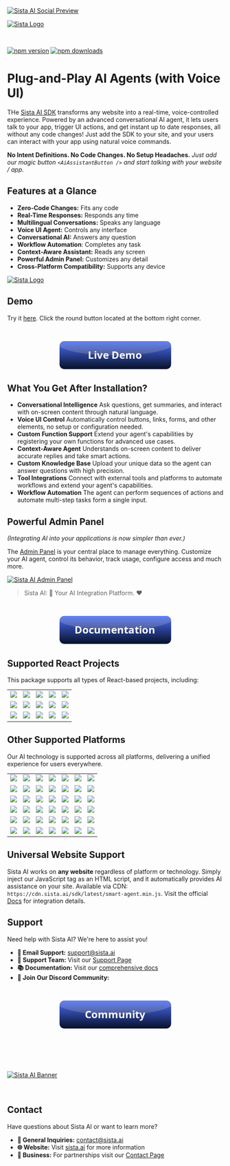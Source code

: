 
[![Sista AI Social Preview](https://smart.sista.ai/images/art/sista-ai-voicebot-large.png)](https://smart.sista.ai/?utm_source=github_repo&utm_medium=main_social_preview&utm_campaign=react_sdk_readme)

[![Sista Logo](https://smart.sista.ai/images/logo/sista-ai-logo-smart-agents.png)](https://smart.sista.ai/?utm_source=github_repo&utm_medium=big_logo&utm_campaign=react_sdk_readme)

<br/>

[![npm version](https://img.shields.io/npm/v/@sista/ai-assistant-react.svg)](https://www.npmjs.com/package/@sista/ai-assistant-react)
[![npm downloads](https://img.shields.io/npm/dm/@sista/ai-assistant-react.svg)](https://www.npmjs.com/package/@sista/ai-assistant-react)

# Plug-and-Play AI Agents (with Voice UI)

THe [Sista AI SDK](https://smart.sista.ai/?utm_source=sista_docs&utm_medium=docs_text&utm_campaign=what_is_sista) transforms any website into a real-time, voice-controlled experience. Powered by an advanced conversational AI agent, it lets users talk to your app, trigger UI actions, and get instant up to date responses, all without any code changes! Just add the SDK to your site, and your users can interact with your app using natural voice commands.

**No Intent Definitions. No Code Changes. No Setup Headaches.** _Just add our magic button `<AiAssistantButton />` and start talking with your website / app._


## Features at a Glance

- **Zero-Code Changes:** Fits any code
- **Real-Time Responses:** Responds any time
- **Multilingual Conversations:** Speaks any language
- **Voice UI Agent:** Controls any interface
- **Conversational AI:** Answers any question
- **Workflow Automation**: Completes any task
- **Context-Aware Assistant:** Reads any screen
- **Powerful Admin Panel:** Customizes any detail
- **Cross-Platform Compatibility:** Supports any device

<a href="https://smart.sista.ai/?utm_source=github_repo&utm_medium=small_logo&utm_campaign=react_sdk_readme">
    <img src="https://smart.sista.ai/images/logo/sista-ai-icon.png" alt="Sista Logo" width="130"/>
</a>

## Demo

Try it [here](https://smart.sista.ai/?utm_source=github_repo&utm_medium=demo_button&utm_campaign=react_sdk_readme). Click the round button located at the bottom right corner.

<br/>

<p align="center">
 <a href="https://smart.sista.ai/?utm_source=github_repo&utm_medium=demo_button&utm_campaign=react_sdk_readme">
    <img src="./assets/button_demo.png" alt="Sista AI Demo"/>
 </a>
</p>







## What You Get After Installation?

- **Conversational Intelligence**
  Ask questions, get summaries, and interact with on-screen content through natural language.
- **Voice UI Control**
  Automatically control buttons, links, forms, and other elements, no setup or configuration needed.
- **Custom Function Support**
  Extend your agent's capabilities by registering your own functions for advanced use cases.
- **Context-Aware Agent**
  Understands on-screen content to deliver accurate replies and take smart actions.
- **Custom Knowledge Base**
  Upload your unique data so the agent can answer questions with high precision.
- **Tool Integrations**
  Connect with external tools and platforms to automate workflows and extend your agent's capabilities.
- **Workflow Automation**
  The agent can perform sequences of actions and automate multi-step tasks form a single input.



## Powerful Admin Panel

_(Integrating AI into your applications is now simpler than ever.)_

The [Admin Panel](https://admin.sista.ai/applications) is your central place to manage everything.
Customize your AI agent, control its behavior, track usage, configure access and much more.

[![Sista AI Admin Panel](https://smart.sista.ai/images/sista/sista-admin-dark.png)](https://smart.sista.ai/?utm_source=github_repo&utm_medium=admin_panel_screenshot&utm_campaign=react_sdk_readme)

> Sista AI: 🤖 Your AI Integration Platform. ❤️

<br>

<p align="center">
 <a href="https://docs.sista.ai/learn/installation">
    <img src="./assets/button_documentation.png" alt="Sista AI Docs"/>
 </a>
</p>

## Supported React Projects

This package supports all types of React-based projects, including:

|                                                                                                      |                                                                                                           |                                                                                                      |                                                                                                     |                                                                                                      |
| :--------------------------------------------------------------------------------------------------: | :-------------------------------------------------------------------------------------------------------: | :--------------------------------------------------------------------------------------------------: | :-------------------------------------------------------------------------------------------------: | :--------------------------------------------------------------------------------------------------: |
|   [<img src="https://smart.sista.ai/images/integrations/sdks/REACT.svg" width="100px">](https://docs.sista.ai/learn/installation?platform=react)   |   [<img src="https://smart.sista.ai/images/integrations/sdks/NEXT.svg" width="100px">](https://docs.sista.ai/learn/installation?platform=nextjs)   |   [<img src="https://smart.sista.ai/images/integrations/sdks/ELECTRON.svg" width="100px">](https://docs.sista.ai/learn/installation?platform=electron)    |  [<img src="https://smart.sista.ai/images/integrations/sdks/GATSBY.svg" width="100px">](https://docs.sista.ai/learn/installation?platform=gatsby)  | [<img src="https://smart.sista.ai/images/integrations/sdks/METEOR.svg" width="100px">](https://docs.sista.ai/learn/installation?platform=meteor) |
|  [<img src="https://smart.sista.ai/images/integrations/sdks/REMIX.svg" width="100px">](https://docs.sista.ai/learn/installation?platform=remix) |  [<img src="https://smart.sista.ai/images/integrations/sdks/REDWOODJS.svg" width="100px">](https://docs.sista.ai/learn/installation?platform=redwoodjs) |   [<img src="https://smart.sista.ai/images/integrations/sdks/EXPO.svg" width="100px">](https://docs.sista.ai/learn/installation?platform=expo)    |  [<img src="https://smart.sista.ai/images/integrations/sdks/BLITZJS.svg" width="100px">](https://docs.sista.ai/learn/installation?platform=blitzjs)  | [<img src="https://smart.sista.ai/images/integrations/sdks/REACT-NATIVE.svg" width="100px">](https://docs.sista.ai/learn/installation?platform=react-native) |
|  [<img src="https://smart.sista.ai/images/integrations/sdks/DOCUSAURUS.svg" width="100px">](https://docs.sista.ai/learn/installation?platform=docusaurus) |  [<img src="https://smart.sista.ai/images/integrations/sdks/REFINE.svg" width="100px">](https://docs.sista.ai/learn/installation?platform=refine) |   [<img src="https://smart.sista.ai/images/integrations/sdks/PLASMIC.svg" width="100px">](https://docs.sista.ai/learn/installation?platform=plasmic)    |  [<img src="https://smart.sista.ai/images/integrations/sdks/PAYLOADCMS.svg" width="100px">](https://docs.sista.ai/learn/installation?platform=payload-cms)  | [<img src="https://smart.sista.ai/images/integrations/sdks/BUILDERIO.svg" width="100px">](https://docs.sista.ai/learn/installation?platform=builder-io) |

## Other Supported Platforms

Our AI technology is supported across all platforms, delivering a unified experience for users everywhere.

|                                                                                                      |                                                                                                           |                                                                                                      |                                                                                                     |                                                                                                      |                                                                                                      |                                                                                                      |
| :--------------------------------------------------------------------------------------------------: | :-------------------------------------------------------------------------------------------------------: | :--------------------------------------------------------------------------------------------------: | :-------------------------------------------------------------------------------------------------: | :--------------------------------------------------------------------------------------------------: | :--------------------------------------------------------------------------------------------------: | :--------------------------------------------------------------------------------------------------: |
|   [<img src="https://smart.sista.ai/images/integrations/sdks/VUE.svg" width="100px">](https://docs.sista.ai/learn/installation?platform=vue)    |  [<img src="https://smart.sista.ai/images/integrations/sdks/IOS.svg" width="100px">](https://docs.sista.ai/learn/installation?platform=ios)  | [<img src="https://smart.sista.ai/images/integrations/sdks/ANDROID.svg" width="100px">](https://docs.sista.ai/learn/installation?platform=android)   | [<img src="https://smart.sista.ai/images/integrations/sdks/DART.svg" width="100px">](https://docs.sista.ai/learn/installation?platform=dart)     |   [<img src="https://smart.sista.ai/images/integrations/sdks/JS.svg" width="100px">](https://docs.sista.ai/learn/installation?platform=javascript)    |  [<img src="https://smart.sista.ai/images/integrations/sdks/EMBER.svg" width="100px">](https://docs.sista.ai/learn/installation?platform=ember)   | [<img src="https://smart.sista.ai/images/integrations/sdks/SVELTE.svg" width="100px">](https://docs.sista.ai/learn/installation?platform=svelte) |
| [<img src="https://smart.sista.ai/images/integrations/sdks/IONIC.svg" width="100px">](https://docs.sista.ai/learn/installation?platform=ionic) |   [<img src="https://smart.sista.ai/images/integrations/sdks/CORDOVA.svg" width="100px">](https://docs.sista.ai/learn/installation?platform=cordova)   | [<img src="https://smart.sista.ai/images/integrations/sdks/FLUTTER.svg" width="100px">](https://docs.sista.ai/learn/installation?platform=flutter) | [<img src="https://smart.sista.ai/images/integrations/sdks/MAUI.svg" width="100px">](https://docs.sista.ai/learn/installation?platform=maui) |  [<img src="https://smart.sista.ai/images/integrations/sdks/XAMARIN.svg" width="100px">](https://docs.sista.ai/learn/installation?platform=xamarin) | [<img src="https://smart.sista.ai/images/integrations/sdks/ANGULAR.svg" width="100px">](https://docs.sista.ai/learn/installation?platform=angular)  |   [<img src="https://smart.sista.ai/images/integrations/sdks/ASTRO.svg" width="100px">](https://docs.sista.ai/learn/installation?platform=astro)  |
| [<img src="https://smart.sista.ai/images/integrations/platforms/SHOPIFY.svg" width="100px">](https://docs.sista.ai/learn/installation?platform=shopify) | [<img src="https://smart.sista.ai/images/integrations/platforms/WORDPRESS.svg" width="100px">](https://docs.sista.ai/learn/installation?platform=wordpress) | [<img src="https://smart.sista.ai/images/integrations/platforms/DRUPAL.svg" width="100px">](https://docs.sista.ai/learn/installation?platform=drupal) | [<img src="https://smart.sista.ai/images/integrations/platforms/MAGENTO.svg" width="100px">](https://docs.sista.ai/learn/installation?platform=magento) | [<img src="https://smart.sista.ai/images/integrations/platforms/WOOCOMMERCE.svg" width="100px">](https://docs.sista.ai/learn/installation?platform=woocommerce) | [<img src="https://smart.sista.ai/images/integrations/platforms/WIX.svg" width="100px">](https://docs.sista.ai/learn/installation?platform=wix) | [<img src="https://smart.sista.ai/images/integrations/platforms/WEELBY.svg" width="100px">](https://docs.sista.ai/learn/installation?platform=weebly) |
| [<img src="https://smart.sista.ai/images/integrations/platforms/JOOMLA.svg" width="100px">](https://docs.sista.ai/learn/installation?platform=joomla) | [<img src="https://smart.sista.ai/images/integrations/platforms/WEBFLOW.svg" width="100px">](https://docs.sista.ai/learn/installation?platform=webflow) | [<img src="https://smart.sista.ai/images/integrations/platforms/SQUARESPACE.svg" width="100px">](https://docs.sista.ai/learn/installation?platform=squarespace) | [<img src="https://smart.sista.ai/images/integrations/platforms/ETSY.svg" width="100px">](https://docs.sista.ai/learn/installation?platform=etsy) | [<img src="https://smart.sista.ai/images/integrations/platforms/MOODLE.svg" width="100px">](https://docs.sista.ai/learn/installation?platform=moodle) | [<img src="https://smart.sista.ai/images/integrations/sdks/UNITY.svg" width="100px">](https://docs.sista.ai/learn/installation?platform=unity) | [<img src="https://smart.sista.ai/images/integrations/sdks/UNREAL-ENGINE.svg" width="100px">](https://docs.sista.ai/learn/installation?platform=unreal-engine) |
| [<img src="https://smart.sista.ai/images/browsers/Chrome.svg" width="100px">](https://docs.sista.ai/learn/installation?platform=chrome) | [<img src="https://smart.sista.ai/images/browsers/Edge.svg" width="100px">](https://docs.sista.ai/learn/installation?platform=edge) | [<img src="https://smart.sista.ai/images/browsers/Brave.svg" width="100px">](https://docs.sista.ai/learn/installation?platform=brave) | [<img src="https://smart.sista.ai/images/browsers/Opera.svg" width="100px">](https://docs.sista.ai/learn/installation?platform=opera) | [<img src="https://smart.sista.ai/images/browsers/Vivaldi.svg" width="100px">](https://docs.sista.ai/learn/installation?platform=vivaldi) | [<img src="https://smart.sista.ai/images/browsers/Arc.svg" width="100px">](https://docs.sista.ai/learn/installation?platform=arc) | [<img src="https://smart.sista.ai/images/browsers/Samsung.svg" width="100px">](https://docs.sista.ai/learn/installation?platform=samsung-internet) |
| [<img src="https://smart.sista.ai/images/browsers/Yandex.svg" width="100px">](https://docs.sista.ai/learn/installation?platform=yandex-browser) | [<img src="https://smart.sista.ai/images/integrations/sdks/windows.svg" width="100px">](https://docs.sista.ai/learn/installation?platform=windows) | [<img src="https://smart.sista.ai/images/integrations/sdks/mac.svg" width="100px">](https://docs.sista.ai/learn/installation?platform=mac) | [<img src="https://smart.sista.ai/images/integrations/sdks/linux.svg" width="100px">](https://docs.sista.ai/learn/installation?platform=linux) | [<img src="https://smart.sista.ai/images/integrations/sdks/arduino.svg" width="100px">](https://docs.sista.ai/learn/installation?platform=arduino) | [<img src="https://smart.sista.ai/images/integrations/sdks/CAPACITOR.svg" width="100px">](https://docs.sista.ai/learn/installation?platform=capacitor) | [<img src="https://smart.sista.ai/images/integrations/sdks/REACT.svg" width="100px">](https://docs.sista.ai/learn/installation?platform=react) |

## Universal Website Support

Sista AI works on **any website** regardless of platform or technology. Simply inject our JavaScript tag as an HTML script, and it automatically provides AI assistance on your site. Available via CDN: `https://cdn.sista.ai/sdk/latest/smart-agent.min.js`. Visit the official [Docs](https://docs.sista.ai/learn/installation?platform=javascript) for integration details.

## Support

Need help with Sista AI? We're here to assist you!

- **📧 Email Support:** [support@sista.ai](mailto:support@sista.ai)
- **💬 Support Team:** Visit our [Support Page](https://www.sista.ai/support.html)
- **📚 Documentation:** Visit our [comprehensive docs](https://docs.sista.ai)
- **💬 Join Our Discord Community:**

<br/>

<p align="center">
 <a href="https://www.sista.ai/support.html?to=discord">
    <img src="./assets/button_community.png" alt="Sista AI Community"/>
 </a>
</p>

<br/>

<br/>
<br/>


<br/>

[![Sista AI Banner](https://smart.sista.ai/images/art/sista-ai-banner-1.png)](https://smart.sista.ai/?utm_source=github_repo&utm_medium=main_banner&utm_campaign=react_sdk_readme)


<br/>


## Contact

Have questions about Sista AI or want to learn more?

- **📧 General Inquiries:** [contact@sista.ai](mailto:contact@sista.ai)
- **🌐 Website:** Visit [sista.ai](https://www.sista.ai) for more information
- **💼 Business:** For partnerships visit our [Contact Page](https://www.sista.ai/contact.html)
